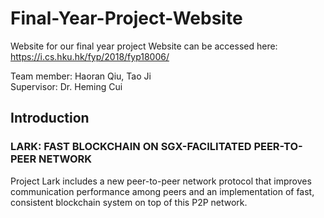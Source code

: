 # Final-Year-Project-Website
Website for our final year project
Website can be accessed here: https://i.cs.hku.hk/fyp/2018/fyp18006/

Team member: Haoran Qiu, Tao Ji<br>
Supervisor: Dr. Heming Cui

## Introduction

### LARK: FAST BLOCKCHAIN ON SGX-FACILITATED PEER-TO-PEER NETWORK

Project Lark includes a new peer-to-peer network protocol that improves communication performance among peers and an implementation of fast, consistent blockchain system on top of this P2P network.
